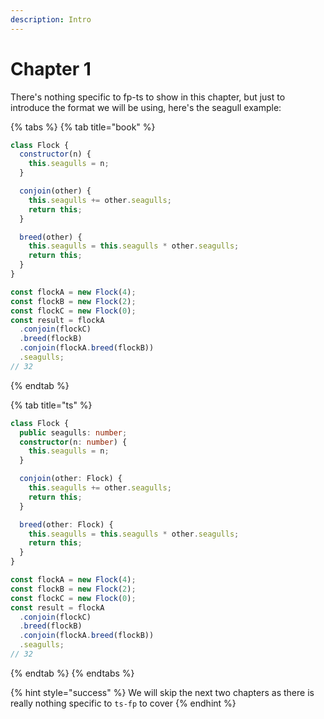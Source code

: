 ```yaml
---
description: Intro
---
```


# Chapter 1

There's nothing specific to fp-ts to show in this chapter, but just to introduce the format we will be using, here's the seagull example:

{% tabs %}
{% tab title="book" %}
```javascript
class Flock {
  constructor(n) {
    this.seagulls = n;
  }

  conjoin(other) {
    this.seagulls += other.seagulls;
    return this;
  }

  breed(other) {
    this.seagulls = this.seagulls * other.seagulls;
    return this;
  }
}

const flockA = new Flock(4);
const flockB = new Flock(2);
const flockC = new Flock(0);
const result = flockA
  .conjoin(flockC)
  .breed(flockB)
  .conjoin(flockA.breed(flockB))
  .seagulls;
// 32
```
{% endtab %}

{% tab title="ts" %}
```typescript
class Flock {
  public seagulls: number;
  constructor(n: number) {
    this.seagulls = n;
  }

  conjoin(other: Flock) {
    this.seagulls += other.seagulls;
    return this;
  }

  breed(other: Flock) {
    this.seagulls = this.seagulls * other.seagulls;
    return this;
  }
}

const flockA = new Flock(4);
const flockB = new Flock(2);
const flockC = new Flock(0);
const result = flockA
  .conjoin(flockC)
  .breed(flockB)
  .conjoin(flockA.breed(flockB))
  .seagulls;
// 32
```
{% endtab %}
{% endtabs %}

{% hint style="success" %}
We will skip the next two chapters as there is really nothing specific to `ts-fp` to cover
{% endhint %}

